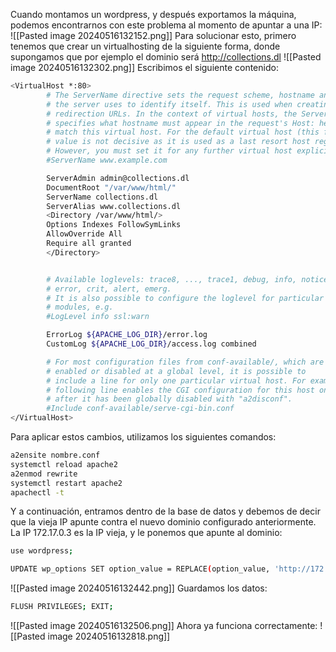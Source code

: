 Cuando montamos un wordpress, y después exportamos la máquina, podemos encontrarnos con este problema al momento de apuntar a una IP:
![[Pasted image 20240516132152.png]]
Para solucionar esto, primero tenemos que crear un virtualhosting de la siguiente forma, donde supongamos que por ejemplo el dominio será http://collections.dl
![[Pasted image 20240516132302.png]]
Escribimos el siguiente contenido:
```bash
<VirtualHost *:80>
        # The ServerName directive sets the request scheme, hostname and port that
        # the server uses to identify itself. This is used when creating
        # redirection URLs. In the context of virtual hosts, the ServerName
        # specifies what hostname must appear in the request's Host: header to
        # match this virtual host. For the default virtual host (this file) this
        # value is not decisive as it is used as a last resort host regardless.
        # However, you must set it for any further virtual host explicitly.
        #ServerName www.example.com

        ServerAdmin admin@collections.dl
        DocumentRoot "/var/www/html/"
        ServerName collections.dl
        ServerAlias www.collections.dl
        <Directory /var/www/html/>
        Options Indexes FollowSymLinks
        AllowOverride All
        Require all granted
        </Directory>


        # Available loglevels: trace8, ..., trace1, debug, info, notice, warn,
        # error, crit, alert, emerg.
        # It is also possible to configure the loglevel for particular
        # modules, e.g.
        #LogLevel info ssl:warn

        ErrorLog ${APACHE_LOG_DIR}/error.log
        CustomLog ${APACHE_LOG_DIR}/access.log combined

        # For most configuration files from conf-available/, which are
        # enabled or disabled at a global level, it is possible to
        # include a line for only one particular virtual host. For example the
        # following line enables the CGI configuration for this host only
        # after it has been globally disabled with "a2disconf".
        #Include conf-available/serve-cgi-bin.conf
</VirtualHost>
```
Para aplicar estos cambios, utilizamos los siguientes comandos:
```bash
a2ensite nombre.conf 
systemctl reload apache2
a2enmod rewrite
systemctl restart apache2
apachectl -t
```
Y a continuación, entramos dentro de la base de datos y debemos de decir que la vieja IP apunte contra el nuevo dominio configurado anteriormente. La IP 172.17.0.3 es la IP vieja, y le ponemos que apunte al dominio:
```bash
use wordpress;

UPDATE wp_options SET option_value = REPLACE(option_value, 'http://172.17.0.3', 'http://collections.dl');
```
![[Pasted image 20240516132442.png]]
Guardamos los datos:
```bash
FLUSH PRIVILEGES; EXIT;
```
![[Pasted image 20240516132506.png]]
Ahora ya funciona correctamente:
![[Pasted image 20240516132818.png]]
